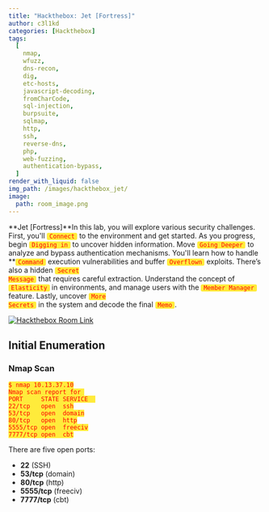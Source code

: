 ```yaml
---
title: "Hackthebox: Jet [Fortress]"
author: c3l1kd
categories: [Hackthebox]
tags:
  [
    nmap,
    wfuzz,
    dns-recon,
    dig,
    etc-hosts,
    javascript-decoding,
    fromCharCode,
    sql-injection,
    burpsuite,
    sqlmap,
    http,
    ssh,
    reverse-dns,
    php,
    web-fuzzing,
    authentication-bypass,
  ]
render_with_liquid: false
img_path: /images/hackthebox_jet/
image:
  path: room_image.png
---
```


**Jet [Fortress]**In this lab, you will explore various security challenges. First, you'll <code>Connect</code> to the environment and get started. As you progress, begin <code>Digging in</code> to uncover hidden information. Move <code>Going Deeper</code> to analyze and bypass authentication mechanisms. You'll learn how to handle **<code>Command</code> execution vulnerabilities and buffer <code>Overflown</code> exploits. There’s also a hidden <code>Secret Message</code> that requires careful extraction. Understand the concept of <code>Elasticity</code> in environments, and manage users with the <code>Member Manager</code> feature. Lastly, uncover <code>More Secrets</code> in the system and decode the final <code>Memo</code>.

<style>
    code {
 background-color: #ffeb3b;
      padding: 0 5px;
      color: red;
      border-radius: 3px;
}
</style>

[![Hackthebox Room Link](room_banner.png)](https://app.hackthebox.com/fortresses/1)
## Initial Enumeration

### Nmap Scan

```console
$ nmap 10.13.37.10
Nmap scan report for 
PORT     STATE SERVICE  
22/tcp   open  ssh
53/tcp   open  domain
80/tcp   open  http
5555/tcp open  freeciv
7777/tcp open  cbt
```

There are five open ports:

- **22** (SSH)
- **53/tcp**  (domain)
- **80/tcp**  (http)
- **5555/tcp**   (freeciv)
- **7777/tcp**   (cbt)
